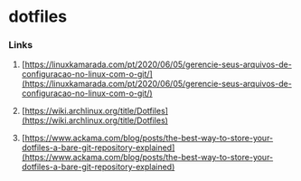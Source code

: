 # dotfiles

### Links

1. [https://linuxkamarada.com/pt/2020/06/05/gerencie-seus-arquivos-de-configuracao-no-linux-com-o-git/](https://linuxkamarada.com/pt/2020/06/05/gerencie-seus-arquivos-de-configuracao-no-linux-com-o-git/)

2. [https://wiki.archlinux.org/title/Dotfiles](https://wiki.archlinux.org/title/Dotfiles)

3. [https://www.ackama.com/blog/posts/the-best-way-to-store-your-dotfiles-a-bare-git-repository-explained](https://www.ackama.com/blog/posts/the-best-way-to-store-your-dotfiles-a-bare-git-repository-explained)
